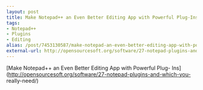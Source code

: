 ```yaml
---
layout: post
title: Make Notepad++ an Even Better Editing App with Powerful Plug-Ins
tags:
- Notepad++
- Plugins
- Editing
alias: /post/7453130587/make-notepad-an-even-better-editing-app-with-powerful
external-url: http://opensourcesoft.org/software/27-notepad-plugins-and-which-you-really-need/
---
```

[Make Notepad++ an Even Better Editing App with Powerful Plug-
Ins](http://opensourcesoft.org/software/27-notepad-plugins-and-which-you-
really-need/)

